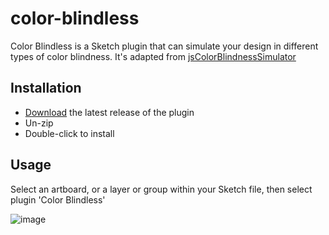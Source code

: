 # color-blindless

Color Blindless is a Sketch plugin that can simulate your design in different types of color blindness. It's adapted from [jsColorBlindnessSimulator](http://mapeper.github.io/jsColorblindSimulator/)

## Installation
- [Download](../releases/latest) the latest release of the plugin
- Un-zip
- Double-click to install

## Usage
Select an artboard, or a layer or group within your Sketch file, then select plugin 'Color Blindless'

![image](https://user-images.githubusercontent.com/1415210/113290002-95b90080-9323-11eb-9ce6-96754455c814.png)




